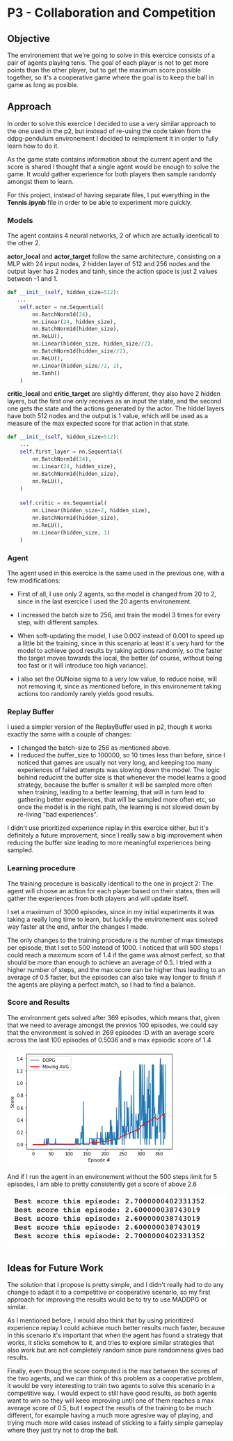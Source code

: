 # P3 - Collaboration and Competition

## Objective 
The environement that we're going to solve in this exercice consists of a pair of agents playing tenis. The goal of each player is not to get more points than the other player, but to get the maximum score possible together, so it's a cooperative game where the goal is to keep the ball in game as long as posible.


## Approach

In order to solve this exercice I decided to use a very similar approach to the one used in the p2, but instead of re-using the code taken from the ddpg-pendulum environement I decided to reimplement it in order to fully learn how to do it.

As the game state contains information about the current agent and the score is shared I thought that a single agent would be enough to solve the game. It would gather experience for both players then sample randomly amongst them to learn.

For this project, instead of having separate files, I put everything in the **Tennis.ipynb** file in order to be able to experiment more quickly.

### Models

The agent contains 4 neural networks, 2 of which are actually identicall to the other 2.

**actor_local** and **actor_target** follow the same architecture, consisting on a MLP with 24 input nodes, 2 hidden layer of 512 and 256 nodes and the output layer has 2 nodes and tanh, since the action space is just 2 values between -1 and 1.


```python
def __init__(self, hidden_size=512):
   ...
	self.actor = nn.Sequential(
	    nn.BatchNorm1d(24),
	    nn.Linear(24, hidden_size),
	    nn.BatchNorm1d(hidden_size),
	    nn.ReLU(),
	    nn.Linear(hidden_size, hidden_size//2),
	    nn.BatchNorm1d(hidden_size//2),
	    nn.ReLU(),
	    nn.Linear(hidden_size//2, 2),
	    nn.Tanh()
	)
```

**critic_local** and **critic_target** are slightly different, they also have 2 hidden layers, but the first one only receives as an input the state, and the second one gets the state and the actions generated by the actor. The hiddel layers have both 512 nodes and the output is 1 value, which will be used as a measure of the max expected score for that action in that state.

```python
def __init__(self, hidden_size=512):
	...
	self.first_layer = nn.Sequential(
        nn.BatchNorm1d(24),
        nn.Linear(24, hidden_size),
        nn.BatchNorm1d(hidden_size),
        nn.ReLU(),
    )

    self.critic = nn.Sequential(
        nn.Linear(hidden_size+2, hidden_size),
        nn.BatchNorm1d(hidden_size),
        nn.ReLU(),
        nn.Linear(hidden_size, 1)
    )
```

### Agent
The agent used in this exercice is the same used in the previous one, with a few modifications: 

- First of all, I use only 2 agents, so the model is changed from 20 to 2, since in the last exercice I used the 20 agents environement.

- I increased the batch size to 256, and train the model 3 times for every step, with different samples. 

- When soft-updating the model, I use 0.002 instead of 0.001 to speed up a little bit the training, since in this scenario at least it´s very hard for the model to achieve good results by taking actions randomly, so the faster the target moves towards the local, the better (of course, without being too fast or it will introduce too high variance).

- I also set the OUNoise sigma to a very low value, to reduce noise, will not removing it, since as mentioned before, in this environement taking actions too randomly rarely yields good results.

### Replay Buffer

I used a simpler version of the ReplayBuffer used in p2, though it works exactly the same with a couple of changes:

- I changed the batch-size to 256 as mentioned above.
- I reduced the buffer_size to 100000, so 10 times less than before, since I noticed that games are usually not very long, and keeping too many experiences of failed attempts was slowing down the model. The logic behind reducint the buffer size is that whenever the model learns a good strategy, because the buffer is smaller it will be sampled more often when training, leading to a better learning, that will in turn lead to gathering better experiences, that will be sampled more often etc, so once the model is in the right path, the learning is not slowed down by re-living "bad experiences".

I didn't use prioritized experience replay in this exercice either, but it's definitely a future improvement, since I really saw a big improvement when reducing the buffer size leading to more meaningful experiences being sampled.

### Learning procedure 
The training procedure is basically identicall to the one in project 2: The agent will choose an action for each player based on their states, then will gather the experiences from both players and will update itself.

I set a maximum of 3000 episodes, since in my initial experiments it was taking a really long time to learn, but luckily the environement was solved way faster at the end, anfter the changes I made.

The only changes to the training procedure is the number of max timesteps per episode, that I set to 500 instead of 1000. I noticed that will 500 steps I could reach a maximum score of 1.4 if the game was almost perfect, so that should be more than enough to achieve an average of 0.5. I tried with a higher number of steps, and the max score can be higher thus leading to an average of 0.5 faster, but the episodes can also take way longer to finish if the agents are playing a perfect match, so I had to find a balance.


### Score and Results

The environment gets solved after 369 episodes, which means that, given that we need to average amongst the previos 100 episodes, we could say that the environment is solved in 269 episodes :D with an average score across the last 100 episodes of 0.5036 and a max epsiodic score of 1.4

![average_score.png](average_score.png)

And if I run the agent in an environement without the 500 steps limit for 5 episodes, I am able to pretty consistently get a score of above 2.6 

![best_scores.png](best_scores.png)


## Ideas for Future Work

The solution that I propose is pretty simple, and I didn't really had to do any change to adapt it to a competitive or cooperative scenario, so my first approach for improving the results would be to try to use MADDPG or similar.

As I mentioned before, I would also think that by using prioritized experience replay I could achieve much better results much faster, because in this scenario it's important that when the agent has found a strategy that works, it sticks somehow to it, and tries to explore similar strategies that also work but are not completely random since pure randomness gives bad results.

Finally, even thoug the score computed is the max between the scores of the two agents, and we can think of this problem as a cooperative problem, it would be very interesting to train two agents to solve this scenario in a competitive way. I would expect to still have good results, as both agents want to win so they will keeo improving until one of them reaches a max average score of 0.5, but I expect the results of the training to be much different, for example having a much more agresive way of playing, and trying much more wild cases instead of sticking to a fairly simple gameplay where they just try not to drop the ball.

